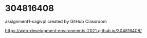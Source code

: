 # 304816408
assignment1-sagivpl created by GitHub Classroom

https://web-development-environments-2021.github.io/304816408/
